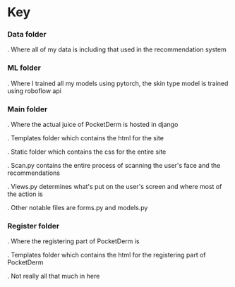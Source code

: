 # Key
### Data folder
. Where all of my data is including that used in the recommendation system
### ML folder
. Where I trained all my models using pytorch, the skin type model is trained using roboflow api
### Main folder
. Where the actual juice of PocketDerm is hosted in django

. Templates folder which contains the html for the site

. Static folder which contains the css for the entire site

. Scan.py contains the entire process of scanning the user's face and the recommendations

. Views.py determines what's put on the user's screen and where most of the action is

. Other notable files are forms.py and models.py
### Register folder
. Where the registering part of PocketDerm is

. Templates folder which contains the html for the registering part of PocketDerm

. Not really all that much in here


